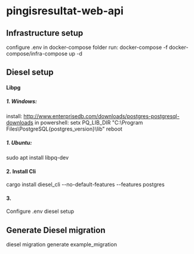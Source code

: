 # pingisresultat-web-api

## Infrastructure setup
configure .env in docker-compose folder
run: docker-compose -f docker-compose/infra-compose up -d

## Diesel setup
#### Libpg
##### 1. Windows: 
install: http://www.enterprisedb.com/downloads/postgres-postgresql-downloads
in powershell: setx PQ_LIB_DIR "C:\Program Files\PostgreSQL\{postgres_version}\lib"
reboot
##### 1. Ubuntu: 
sudo apt install libpq-dev
#### 2. Install Cli
cargo install diesel_cli --no-default-features --features postgres
#### 3. 
Configure .env
diesel setup

## Generate Diesel migration
diesel migration generate example_migration